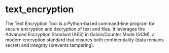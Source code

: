 # text_encryption
The Text Encryption Tool is a Python-based command-line program for secure encryption and decryption of text and files. It leverages the Advanced Encryption Standard (AES) in Galois/Counter Mode (GCM), a modern encryption standard that ensures both confidentiality (data remains secret) and integrity (prevents tampering).

